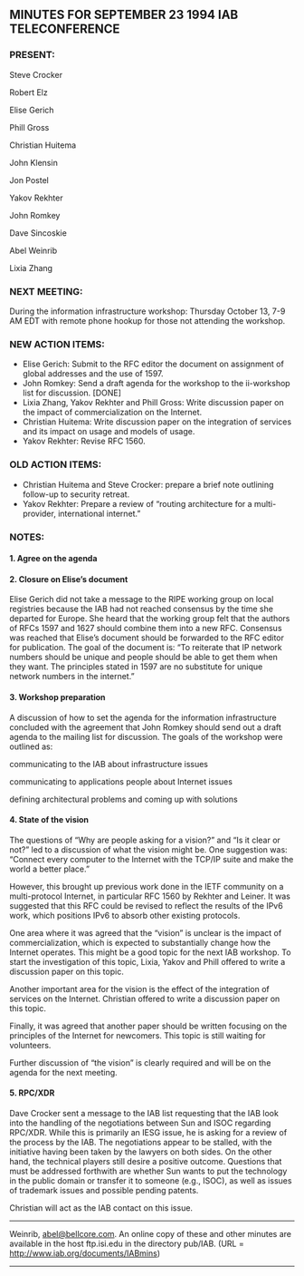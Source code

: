 
MINUTES FOR SEPTEMBER 23 1994 IAB TELECONFERENCE
------------------------------------------------


### PRESENT:



 Steve Crocker  

 Robert Elz  

 Elise Gerich  

 Phill Gross  

 Christian Huitema  

 John Klensin  

 Jon Postel  

 Yakov Rekhter  

 John Romkey  

 Dave Sincoskie  

 Abel Weinrib  

Lixia Zhang

### NEXT MEETING:



During the information infrastructure workshop: Thursday October 13, 7-9 AM EDT with remote phone hookup for those not attending the workshop.


### NEW ACTION ITEMS:


* Elise Gerich: Submit to the RFC editor the document on assignment of global addresses and the use of 1597.
* John Romkey: Send a draft agenda for the workshop to the ii-workshop list for discussion. [DONE]
* Lixia Zhang, Yakov Rekhter and Phill Gross: Write discussion paper on the impact of commercialization on the Internet.
* Christian Huitema: Write discussion paper on the integration of services and its impact on usage and models of usage.
* Yakov Rekhter: Revise RFC 1560.


### OLD ACTION ITEMS:


* Christian Huitema and Steve Crocker: prepare a brief note outlining follow-up to security retreat.
* Yakov Rekhter: Prepare a review of “routing architecture for a multi-provider, international internet.”


### NOTES:


#### 1. Agree on the agenda


#### 2. Closure on Elise’s document


Elise Gerich did not take a message to the RIPE working group on local registries because the IAB had not reached consensus by the time she departed for Europe. She heard that the working group felt that the authors of RFCs 1597 and 1627 should combine them into a new RFC.
 Consensus was reached that Elise’s document should be forwarded to the RFC editor for publication. The goal of the document is: “To reiterate that IP network numbers should be unique and people should be able to get them when they want. The principles stated in 1597 are no substitute for unique network numbers in the internet.” 


#### 3. Workshop preparation


A discussion of how to set the agenda for the information infrastructure concluded with the agreement that John Romkey should send out a draft agenda to the mailing list for discussion.
 The goals of the workshop were outlined as:


 communicating to the IAB about infrastructure issues  

 communicating to applications people about Internet issues  

 defining architectural problems and coming up with solutions
#### 4. State of the vision


The questions of “Why are people asking for a vision?” and “Is it clear or not?” led to a discussion of what the vision might be. One suggestion was:
 “Connect every computer to the Internet with the TCP/IP suite and make the world a better place.” 


 However, this brought up previous work done in the IETF community on a multi-protocol Internet, in particular RFC 1560 by Rekhter and Leiner. It was suggested that this RFC could be revised to reflect the results of the IPv6 work, which positions IPv6 to absorb other existing protocols.
 


 One area where it was agreed that the “vision” is unclear is the impact of commercialization, which is expected to substantially change how the Internet operates. This might be a good topic for the next IAB workshop. To start the investigation of this topic, Lixia, Yakov and Phill offered to write a discussion paper on this topic. 


 Another important area for the vision is the effect of the integration of services on the Internet. Christian offered to write a discussion paper on this topic. 


 Finally, it was agreed that another paper should be written focusing on the principles of the Internet for newcomers. This topic is still waiting for volunteers. 


 Further discussion of “the vision” is clearly required and will be on the agenda for the next meeting. 


#### 5. RPC/XDR


Dave Crocker sent a message to the IAB list requesting that the IAB look into the handling of the negotiations between Sun and ISOC regarding RPC/XDR. While this is primarily an IESG issue, he is asking for a review of the process by the IAB.
 The negotiations appear to be stalled, with the initiative having been taken by the lawyers on both sides. On the other hand, the technical players still desire a positive outcome. Questions that must be addressed forthwith are whether Sun wants to put the technology in the public domain or transfer it to someone (e.g., ISOC), as well as issues of trademark issues and possible pending patents. 


 Christian will act as the IAB contact on this issue. 





---


Weinrib, abel@bellcore.com. An online copy of these and other minutes are available in the host ftp.isi.edu in the directory pub/IAB. (URL = http://www.iab.org/documents/IABmins)




---



